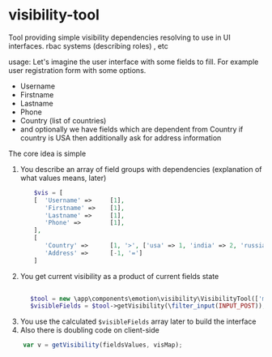 # visibility-tool
Tool providing simple visibility dependencies resolving to use in UI interfaces. rbac systems (describing roles) , etc

usage:
Let's imagine the user interface with some fields to fill. 
For example user registration form with some options.
 * Username
 * Firstname
 * Lastname
 * Phone
 * Country (list of countries)
 * and optionally we have  fields which are dependent from Country
    if country is USA then additionally ask for address information
      
The core idea is simple 
 1. You describe an array of field groups with dependencies
    (explanation of what values means, later)
```php
       $vis = [
       [  'Username' =>     [1],
          'Firstname' =>    [1],
          'Lastname' =>     [1],
          'Phone' =>        [1],
       ],
       [
          'Country' =>      [1, '>', ['usa' => 1, 'india' => 2, 'russia' => 3]],
          'Address' =>      [-1, '=']
       ]       
```

 2. You get current visibility as a product of current fields state
```php
    
      $tool = new \app\components\emotion\visibility\VisibilityTool(['map' => $vis]);
      $visibleFields = $tool->getVisibility(\filter_input(INPUT_POST));
```
 3. You use the calculated `$visibleFields` array later to build the interface
 4. Also there is doubling code on client-side
```js    
    var v = getVisibility(fieldsValues, visMap);
```
